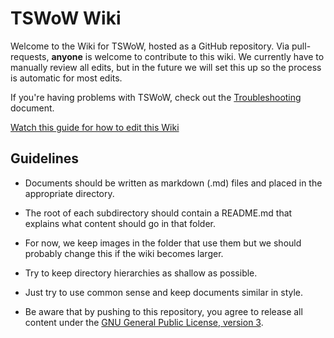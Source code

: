 # TSWoW Wiki

Welcome to the Wiki for TSWoW, hosted as a GitHub repository. Via pull-requests, **anyone** is welcome to contribute to this wiki. We currently have to manually review all edits, but in the future we will set this up so the process is automatic for most edits.

If you're having problems with TSWoW, check out the [Troubleshooting](Documentation/TSWoW/Troubleshooting.md) document.

[Watch this guide for how to edit this Wiki](https://youtu.be/sp18c6DL7Ro)

## Guidelines

- Documents should be written as markdown (.md) files and placed in the appropriate directory.

- The root of each subdirectory should contain a README.md that explains what content should go in that folder.

- For now, we keep images in the folder that use them but we should probably change this if the wiki becomes larger.

- Try to keep directory hierarchies as shallow as possible.

- Just try to use common sense and keep documents similar in style.

- Be aware that by pushing to this repository, you agree to release  all content under the [GNU General Public License, version 3](LICENSE).

